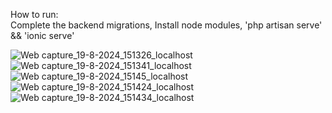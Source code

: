 How to run:  
  Complete the backend migrations,
  Install node modules,
  'php artisan serve' && 'ionic serve'

![Web capture_19-8-2024_151326_localhost](https://github.com/user-attachments/assets/23b3e611-30ea-47c5-86ca-f7caad00981b)
![Web capture_19-8-2024_151341_localhost](https://github.com/user-attachments/assets/4dcf13cb-cdf8-4453-ac41-e5d014918f28)
![Web capture_19-8-2024_15145_localhost](https://github.com/user-attachments/assets/e1356165-102a-4e59-a861-0ebd1d84c14e)
![Web capture_19-8-2024_151424_localhost](https://github.com/user-attachments/assets/71e77a85-5f72-472d-8bfd-a483754dad31)
![Web capture_19-8-2024_151434_localhost](https://github.com/user-attachments/assets/55c565ea-8b61-40fb-a477-dc39a9ab1ae8)


